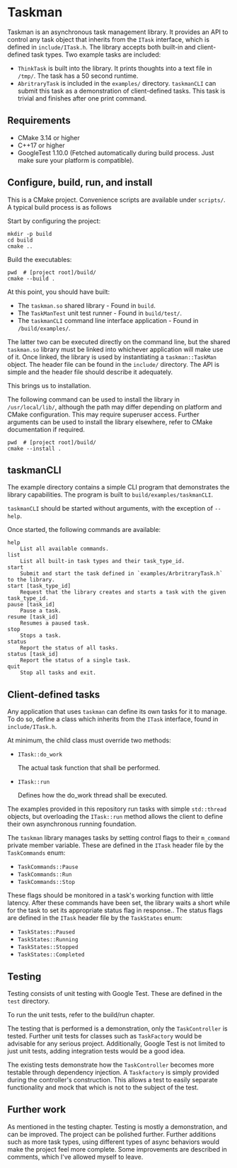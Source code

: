 # Taskman
Taskman is an asynchronous task management library. It provides an API to control any task object that inherits from the `ITask` interface, which is defined in `include/ITask.h`. The library accepts both built-in and client-defined task types. Two example tasks are included:
- `ThinkTask` is built into the library. It prints thoughts into a text file in `/tmp/`. The task has a 50 second runtime.
- `AbritraryTask` is included in the `examples/` directory. `taskmanCLI` can submit this task as a demonstration of client-defined tasks. This task is trivial and finishes after one print command.

## Requirements
- CMake 3.14 or higher
- C++17 or higher
- GoogleTest 1.10.0 (Fetched automatically during build process. Just make sure your platform is compatible).

## Configure, build, run, and install
This is a CMake project.
Convenience scripts are available under `scripts/`.
A typical build process is as follows 

Start by configuring the project:

    mkdir -p build
    cd build
    cmake ..

Build the executables:

    pwd  # [project root]/build/
    cmake --build .

At this point, you should have built:
- The `taskman.so` shared library - Found in `build`.
- The `TaskManTest` unit test runner - Found in `build/test/`.
- The `taskmanCLI` command line interface application - Found in `/build/examples/`.

The latter two can be executed directly on the command line, but the shared `taskman.so` library must be linked into whichever application will make use of it.
Once linked, the library is used by instantiating a `taskman::TaskMan` object. The header file can be found in the `include/` directory.
The API is simple and the header file should describe it adequately.

This brings us to installation.

The following command can be used to install the library in `/usr/local/lib/`, although the path may differ depending on platform and CMake configuration.
This may require superuser access. Further arguments can be used to install the library elsewhere, refer to CMake documentation if required.

    pwd  # [project root]/build/
    cmake --install .

## taskmanCLI
The example directory contains a simple CLI program that demonstrates the library capabilities.
The program is built to `build/examples/taskmanCLI`.

`taskmanCLI` should be started without arguments, with the exception of `--help`.

Once started, the following commands are available:

    help
        List all available commands.
    list
        List all built-in task types and their task_type_id.
    start
        Submit and start the task defined in `examples/ArbritraryTask.h` to the library.
    start [task_type_id]
        Request that the library creates and starts a task with the given task_type_id.
    pause [task_id]
        Pause a task.
    resume [task_id]
        Resumes a paused task.
    stop
        Stops a task.
    status
        Report the status of all tasks.
    status [task_id]
        Report the status of a single task.
    quit
        Stop all tasks and exit.

## Client-defined tasks
Any application that uses `taskman` can define its own tasks for it to manage.
To do so, define a class which inherits from the `ITask` interface, found in `include/ITask.h`.

At minimum, the child class must override two methods:
- `ITask::do_work`

    The actual task function that shall be performed.
- `ITask::run`

    Defines how the do_work thread shall be executed.

The examples provided in this repository run tasks with simple `std::thread` objects, but overloading the `ITask::run` method allows the client to define their own asynchronous running foundation.

The `taskman` library manages tasks by setting control flags to their `m_command` private member variable.
These are defined in the `ITask` header file by the `TaskCommands` enum:
- `TaskCommands::Pause`
- `TaskCommands::Run`
- `TaskCommands::Stop`


These flags should be monitored in a task's working function with little latency.
After these commands have been set, the library waits a short while for the task to set its appropriate status flag in response..
The status flags are defined in the `ITask` header file by the `TaskStates` enum:
- `TaskStates::Paused`
- `TaskStates::Running`
- `TaskStates::Stopped`
- `TaskStates::Completed`

## Testing
Testing consists of unit testing with Google Test.
These are defined in the `test` directory.

To run the unit tests, refer to the build/run chapter.

The testing that is performed is a demonstration, only the `TaskController` is tested. Further unit tests for classes such as `TaskFactory` would be advisable for any serious project. Additionally, Google Test is not limited to just unit tests, adding integration tests would be a good idea.

The existing tests demonstrate how the `TaskController` becomes more testable through dependency injection.
A `Taskfactory` is simply provided during the controller's construction.
This allows a test to easily separate functionality and mock that which is not to the subject of the test.

## Further work
As mentioned in the testing chapter. Testing is mostly a demonstration, and can be improved.
The project can be polished further.
Further additions such as more task types, using different types of async behaviors would make the project feel more complete.
Some improvements are described in comments, which I've allowed myself to leave.
